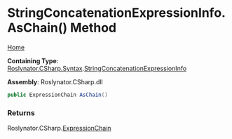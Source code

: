 # StringConcatenationExpressionInfo\.AsChain\(\) Method <a name="_Top"></a>

[Home](../../../../../README.md)

**Containing Type**: [Roslynator.CSharp.Syntax](../../README.md#_Top)\.[StringConcatenationExpressionInfo](../README.md#_Top)

**Assembly**: Roslynator\.CSharp\.dll

```csharp
public ExpressionChain AsChain()
```

### Returns

Roslynator\.CSharp\.[ExpressionChain](../../../ExpressionChain/README.md#_Top)

